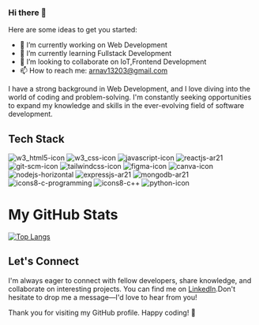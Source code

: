 ### Hi there 👋


Here are some ideas to get you started:

- 🔭 I’m currently working on Web Development
- 🌱 I’m currently learning Fullstack Development
- 👯 I’m looking to collaborate on IoT,Frontend Development
- 📫 How to reach me: arnav13203@gmail.com

I have a strong background in Web Development, and I love diving into the world of coding and problem-solving. I'm constantly seeking opportunities to expand my knowledge and skills in the ever-evolving field of software development.

## Tech Stack 
![w3_html5-icon](https://github.com/AK0561/AK0561/assets/97022114/6f816156-a667-44d6-a763-2b2e88f3cfa4)
![w3_css-icon](https://github.com/AK0561/AK0561/assets/97022114/550268f8-1633-4825-a299-70d928890ee4)
![javascript-icon](https://github.com/AK0561/AK0561/assets/97022114/7a5e81f4-e897-441c-ab26-e3ece0b3287c)
![reactjs-ar21](https://github.com/AK0561/AK0561/assets/97022114/261abb6e-339e-4069-aca6-abe49ec153e3)
![git-scm-icon](https://github.com/AK0561/AK0561/assets/97022114/95f61c69-c231-4441-86b8-fc76398ce3bb)
![tailwindcss-icon](https://github.com/AK0561/AK0561/assets/97022114/846950ef-4977-4eb0-a527-617b519b4d45)
![figma-icon](https://github.com/AK0561/AK0561/assets/97022114/8b3befa4-d772-4cac-9105-862eafb6add3)
![canva-icon](https://github.com/AK0561/AK0561/assets/97022114/35ddf99d-a27a-46bc-9707-f2bc5dcc5075)
![nodejs-horizontal](https://github.com/AK0561/AK0561/assets/97022114/f44daed6-ca0e-4dca-86cd-77363d234f71)
![expressjs-ar21](https://github.com/AK0561/AK0561/assets/97022114/2768c44b-413a-4e61-8f0b-1ccd1950e28b)
![mongodb-ar21](https://github.com/AK0561/AK0561/assets/97022114/4ecaf212-1cc2-411e-a9a5-4ec694beb737)
![icons8-c-programming](https://github.com/AK0561/AK0561/assets/97022114/2a0177be-9fe2-4635-a89c-a91b9d110fa8)
![icons8-c++](https://github.com/AK0561/AK0561/assets/97022114/2ce7e20d-e4b4-4bc6-ab34-03f7b1f72c67)
![python-icon](https://github.com/AK0561/AK0561/assets/97022114/8a83ebc7-695e-404a-b387-cd37c1dfba24)


# My GitHub Stats

[![Top Langs](https://github-readme-stats.vercel.app/api/top-langs/?username=AK0561&layout=compact&theme=aura)](https://github.com/anuraghazra/github-readme-stats)


## Let's Connect

I'm always eager to connect with fellow developers, share knowledge, and collaborate on interesting projects. You can find me on [LinkedIn](www.linkedin.com/in/arnavaggarwal13203).Don't hesitate to drop me a message—I'd love to hear from you!

Thank you for visiting my GitHub profile. Happy coding! 🚀



